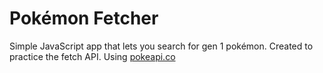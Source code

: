 # Pokémon Fetcher

Simple JavaScript app that lets you search for gen 1 pokémon. 
Created to practice the fetch API.
Using [pokeapi.co](https://pokeapi.co/)

